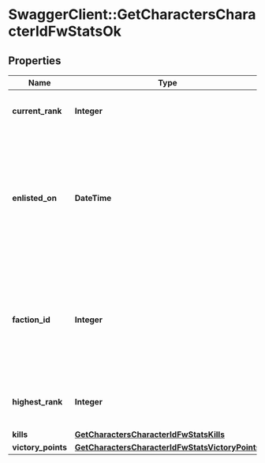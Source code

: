 # SwaggerClient::GetCharactersCharacterIdFwStatsOk

## Properties
Name | Type | Description | Notes
------------ | ------------- | ------------- | -------------
**current_rank** | **Integer** | The given character&#39;s current faction rank | [optional] 
**enlisted_on** | **DateTime** | The enlistment date of the given character into faction warfare. Will not be included if character is not enlisted in faction warfare | [optional] 
**faction_id** | **Integer** | The faction the given character is enlisted to fight for. Will not be included if character is not enlisted in faction warfare | [optional] 
**highest_rank** | **Integer** | The given character&#39;s highest faction rank achieved | [optional] 
**kills** | [**GetCharactersCharacterIdFwStatsKills**](GetCharactersCharacterIdFwStatsKills.md) |  | 
**victory_points** | [**GetCharactersCharacterIdFwStatsVictoryPoints**](GetCharactersCharacterIdFwStatsVictoryPoints.md) |  | 


